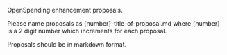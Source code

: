 OpenSpending enhancement proposals.

Please name proposals as {number}-title-of-proposal.md where {number} is a 2
digit number which increments for each proposal.

Proposals should be in markdown format.


